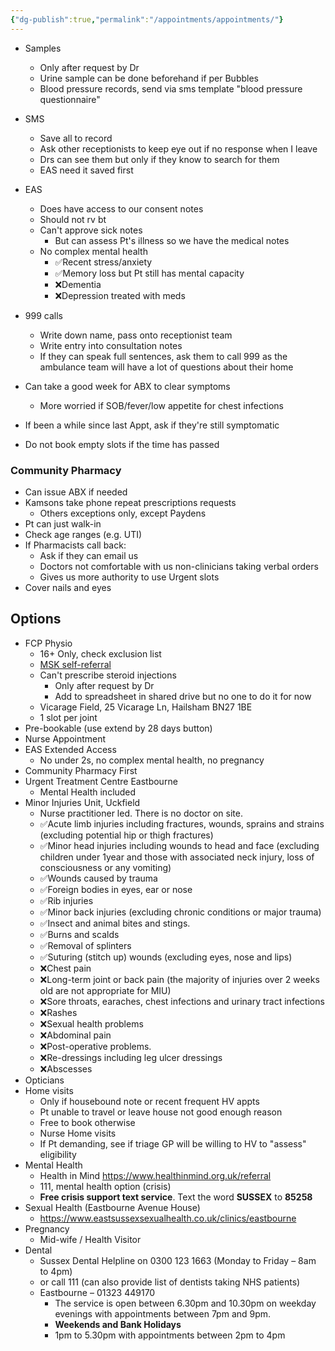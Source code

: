 ```yaml
---
{"dg-publish":true,"permalink":"/appointments/appointments/"}
---
```


* Samples
	* Only after request by Dr
	* Urine sample can be done beforehand if per Bubbles
	* Blood pressure records, send via sms template "blood pressure questionnaire"
* SMS
	* Save all to record
	* Ask other receptionists to keep eye out if no response when I leave
	* Drs can see them but only if they know to search for them
	* EAS need it saved first
* EAS
	* Does have access to our consent notes
	* Should not rv bt
	* Can't approve sick notes
		* But can assess Pt's illness so we have the medical notes
	* No complex mental health
		* ✅Recent stress/anxiety 
		* ✅Memory loss but Pt still has mental capacity
		* ❌Dementia 
		* ❌Depression treated with meds
* 999 calls
	* Write down name, pass onto receptionist team
	* Write entry into consultation notes
	* If they can speak full sentences, ask them to call 999 as the ambulance team will have a lot of questions about their home

* Can take a good week for ABX to clear symptoms
	* More worried if SOB/fever/low appetite for chest infections
* If been a while since last Appt, ask if they're still symptomatic
* Do not book empty slots if the time has passed
### Community Pharmacy
- Can issue ABX if needed
- Kamsons take phone repeat prescriptions requests
	- Others exceptions only, except Paydens
- Pt can just walk-in
- Check age ranges (e.g. UTI)
- If Pharmacists call back:
	- Ask if they can email us
	- Doctors not comfortable with us non-clinicians taking verbal orders
	- Gives us more authority to use Urgent slots
- Cover nails and eyes
## Options
* FCP Physio
	* 16+ Only, check exclusion list
	* [MSK self-referral](https://eastsussexmsk.nhs.uk/gethelp/)
	* Can't prescribe steroid injections
		* Only after request by Dr
		* Add to spreadsheet in shared drive but no one to do it for now
	* Vicarage Field, 25 Vicarage Ln, Hailsham BN27 1BE
	* 1 slot per joint
* Pre-bookable (use extend by 28 days button)
* Nurse Appointment
* EAS Extended Access
	* No under 2s, no complex mental health, no pregnancy
* Community Pharmacy First
* Urgent Treatment Centre Eastbourne
	* Mental Health included
* Minor Injuries Unit, Uckfield
	* Nurse practitioner led. There is no doctor on site.
	* ✅Acute limb injuries including fractures, wounds, sprains and strains (excluding potential hip or thigh fractures)
	* ✅Minor head injuries including wounds to head and face (excluding children under 1year and those with associated neck injury, loss of consciousness or any vomiting)
	* ✅Wounds caused by trauma
	* ✅Foreign bodies in eyes, ear or nose
	* ✅Rib injuries
	* ✅Minor back injuries (excluding chronic conditions or major trauma)
	* ✅Insect and animal bites and stings.
	* ✅Burns and scalds
	* ✅Removal of splinters
	* ✅Suturing (stitch up) wounds (excluding eyes, nose and lips)
	- ❌Chest pain
	- ❌Long-term joint or back pain (the majority of injuries over 2 weeks old are not appropriate for MIU)
	- ❌Sore throats, earaches, chest infections and urinary tract infections
	- ❌Rashes
	- ❌Sexual health problems
	- ❌Abdominal pain
	- ❌Post-operative problems.
	- ❌Re-dressings including leg ulcer dressings
	- ❌Abscesses
* Opticians
* Home visits
	* Only if housebound note or recent frequent HV appts
	* Pt unable to travel or leave house not good enough reason
	* Free to book otherwise
	* Nurse Home visits
	* If Pt demanding, see if triage GP will be willing to HV to "assess" eligibility
* Mental Health
	* Health in Mind https://www.healthinmind.org.uk/referral
	* 111, mental health option (crisis)
	* **Free crisis support text service**. Text the word **SUSSEX** to **85258**
* Sexual Health (Eastbourne Avenue House)
	* https://www.eastsussexsexualhealth.co.uk/clinics/eastbourne
* Pregnancy
	* Mid-wife / Health Visitor
* Dental
	* Sussex Dental Helpline on 0300 123 1663 (Monday to Friday – 8am to 4pm)
	* or call 111 (can also provide list of dentists taking NHS patients)
	* Eastbourne – 01323 449170
		* The service is open between 6.30pm and 10.30pm on weekday evenings with appointments between 7pm and 9pm.
		* **Weekends and Bank Holidays**
		* 1pm to 5.30pm with appointments between 2pm to 4pm